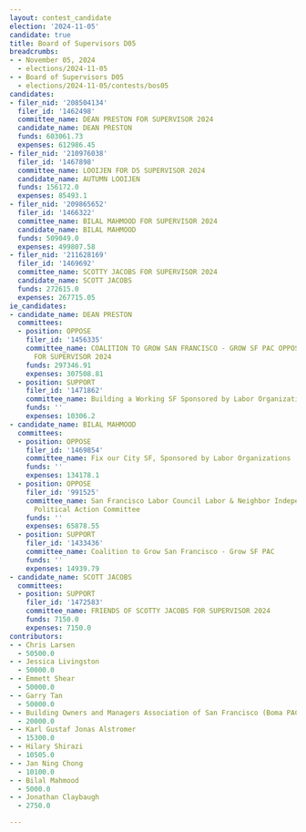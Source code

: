 ```yaml
---
layout: contest_candidate
election: '2024-11-05'
candidate: true
title: Board of Supervisors D05
breadcrumbs:
- - November 05, 2024
  - elections/2024-11-05
- - Board of Supervisors D05
  - elections/2024-11-05/contests/bos05
candidates:
- filer_nid: '208504134'
  filer_id: '1462498'
  committee_name: DEAN PRESTON FOR SUPERVISOR 2024
  candidate_name: DEAN PRESTON
  funds: 603061.73
  expenses: 612986.45
- filer_nid: '210976038'
  filer_id: '1467898'
  committee_name: LOOIJEN FOR D5 SUPERVISOR 2024
  candidate_name: AUTUMN LOOIJEN
  funds: 156172.0
  expenses: 85493.1
- filer_nid: '209865652'
  filer_id: '1466322'
  committee_name: BILAL MAHMOOD FOR SUPERVISOR 2024
  candidate_name: BILAL MAHMOOD
  funds: 509049.0
  expenses: 499807.58
- filer_nid: '211628169'
  filer_id: '1469692'
  committee_name: SCOTTY JACOBS FOR SUPERVISOR 2024
  candidate_name: SCOTT JACOBS
  funds: 272615.0
  expenses: 267715.05
ie_candidates:
- candidate_name: DEAN PRESTON
  committees:
  - position: OPPOSE
    filer_id: '1456335'
    committee_name: COALITION TO GROW SAN FRANCISCO - GROW SF PAC OPPOSING PRESTON
      FOR SUPERVISOR 2024
    funds: 297346.91
    expenses: 307508.81
  - position: SUPPORT
    filer_id: '1471862'
    committee_name: Building a Working SF Sponsored by Labor Organizations
    funds: ''
    expenses: 10306.2
- candidate_name: BILAL MAHMOOD
  committees:
  - position: OPPOSE
    filer_id: '1469854'
    committee_name: Fix our City SF, Sponsored by Labor Organizations
    funds: ''
    expenses: 134178.1
  - position: OPPOSE
    filer_id: '991525'
    committee_name: San Francisco Labor Council Labor & Neighbor Independent Expenditure
      Political Action Committee
    funds: ''
    expenses: 65878.55
  - position: SUPPORT
    filer_id: '1433436'
    committee_name: Coalition to Grow San Francisco - Grow SF PAC
    funds: ''
    expenses: 14939.79
- candidate_name: SCOTT JACOBS
  committees:
  - position: SUPPORT
    filer_id: '1472583'
    committee_name: FRIENDS OF SCOTTY JACOBS FOR SUPERVISOR 2024
    funds: 7150.0
    expenses: 7150.0
contributors:
- - Chris Larsen
  - 50500.0
- - Jessica Livingston
  - 50000.0
- - Emmett Shear
  - 50000.0
- - Garry Tan
  - 50000.0
- - Building Owners and Managers Association of San Francisco (Boma PAC)
  - 20000.0
- - Karl Gustaf Jonas Alstromer
  - 15300.0
- - Hilary Shirazi
  - 10505.0
- - Jan Ning Chong
  - 10100.0
- - Bilal Mahmood
  - 5000.0
- - Jonathan Claybaugh
  - 2750.0

---
```


